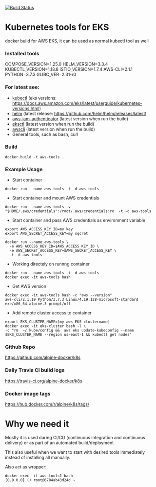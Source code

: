 [![Build Status](https://travis-ci.org/Gershon-A/k8s.svg?branch=master)](https://travis-ci.org/Gershon-A/k8s)
# Kubernetes tools for EKS

docker build for AWS EKS, it can be used as normal kubectl tool as well

### Installed tools
 COMPOSE_VERSION=1.25.0 
 HELM_VERSION=3.3.4 
 KUBECTL_VERSION=1.18.8 
 ISTIO_VERSION=1.7.4 
 AWS-CLI=2.1.1 
 PYTHON=3.7.3
 GLIBC_VER=2.31-r0
 
### For latest see: 
- [kubectl](https://kubernetes.io/docs/tasks/tools/install-kubectl/) (eks versions: https://docs.aws.amazon.com/eks/latest/userguide/kubernetes-versions.html)
- [helm](https://github.com/helm/helm) (latest release: https://github.com/helm/helm/releases/latest)
- [aws-iam-authenticator](https://github.com/kubernetes-sigs/aws-iam-authenticator) (latest version when run the build)
- [eksctl](https://github.com/weaveworks/eksctl) (latest version when run the build)
- [awscli](https://github.com/aws/aws-cli) (latest version when run the build)
- General tools, such as bash, curl
### Build
```
docker build -t aws-tools .
```
### Example Usage
- Start container
```
docker run --name aws-tools -t -d aws-tools
```
- Start container and mount AWS credentials
```
docker run --name aws-tools -v "$HOME/.aws/credentials":/root/.aws/credentials:ro  -t -d aws-tools
```
- Start container and pass AWS credentials as environment variable
```
export AWS_ACCESS_KEY_ID=my key
export AWS_SECRET_ACCESS_KEY=my sqcret

docker run --name aws-tools \
  -e AWS_ACCESS_KEY_ID=$AWS_ACCESS_KEY_ID \
  -e AWS_SECRET_ACCESS_KEY=$AWS_SECRET_ACCESS_KEY \
  -t -d aws-tools  
```
- Working directely on runnng container
```
docker run --name aws-tools -t -d aws-tools
docker exec -it aws-tools bash 
```
- Get AWS version
```
docker exec -it aws-tools bash -c "aws --version"                                             
aws-cli/2.1.19 Python/3.7.3 Linux/4.19.128-microsoft-standard exe/x86_64.alpine.3 prompt/off    
```
- Add remote cluster access to container

```
export EKS_CLUSTER_NAME=[my aws EKS clustername]
docker exec -it eks-cluster bash -l \
-c "rm  ~/.kube/config &&  aws eks update-kubeconfig --name $EKS_CLUSTER_NAME --region us-east-1 && kubectl get nodes"
```
### Github Repo

https://github.com/alpine-docker/k8s

### Daily Travis CI build logs

https://travis-ci.org/alpine-docker/k8s

### Docker image tags

https://hub.docker.com/r/alpine/k8s/tags/

# Why we need it

Mostly it is used during CI/CD (continuous integration and continuous delivery) or as part of an automated build/deployment

This also useful when we want to start with desired tools immediately instead of installing all manually.

Also act as wrapper:
```
docker exec -it aws-tools1 bash         
[0.0.0.0] () root@6784ab43d24d ~
```
